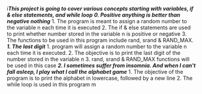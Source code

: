 i***This project is going to cover various concepts starting with variables, if & else statements, and while loop***
***0. Positive anything is better than negative nothing***
	1. The program is meant to assign a random number to the variable n each time it is executed
	2. The if & else statements are used to print whether number stored in the variable n is positive or negative
	3. The functions to be used in this program include rand, srand & RAND_MAX. 
***1. The last digit***
	1. program will assign a random number to the variable n each time it is executed.
	2. The objective is to print the last digit of the number stored in the variable n
	3. rand, srand & RAND_MAX functions will be used in this case 
***2. I sometimes suffer from insomnia. And when I can't fall asleep, I play what I call the alphabet game***
	1. The objective of the program is to print the alphabet in lowercase, followed by a new line
	2. The while loop is used in this program
m
